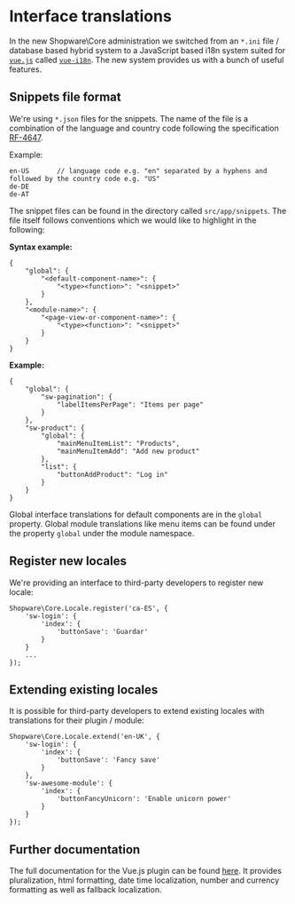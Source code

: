 # Interface translations
In the new Shopware\Core administration we switched from an `*.ini` file / database based hybrid system to a JavaScript based
i18n system suited for [`vue.js`](https://vuejs.org/) called [`vue-i18n`](https://github.com/kazupon/vue-i18n). The new
system provides us with a bunch of useful features.

## Snippets file format
We're using `*.json` files for the snippets. The name of the file is a combination of the language and country code
following the specification [RF-4647](https://www.ietf.org/rfc/rfc4647.txt).

Example:
```
en-US       // language code e.g. "en" separated by a hyphens and followed by the country code e.g. "US"
de-DE
de-AT
```

The snippet files can be found in the directory called `src/app/snippets`. The file itself follows conventions which we
would like to highlight in the following:

**Syntax example:**
```
{
    "global": {
        "<default-component-name>": {
            "<type><function>": "<snippet>"
        }
    },
    "<module-name>": {
        "<page-view-or-component-name>": {
            "<type><function>": "<snippet>"
        }
    }
}
```

**Example:**
```
{
    "global": {
        "sw-pagination": {
            "labelItemsPerPage": "Items per page" 
        }
    },
    "sw-product": {
        "global": {
            "mainMenuItemList": "Products",
            "mainMenuItemAdd": "Add new product"
        },
        "list": {
            "buttonAddProduct": "Log in"
        }
    }
}
```

Global interface translations for default components are in the `global` property. Global module translations like menu
items can be found under the property `global` under the module namespace.

## Register new locales
We're providing an interface to third-party developers to register new locale:

```
Shopware\Core.Locale.register('ca-ES', {
    'sw-login': {
        'index': {
            'buttonSave': 'Guardar'
        }
    }
    ...
});
```

## Extending existing locales

It is possible for third-party developers to extend existing locales with translations for their plugin / module:

```
Shopware\Core.Locale.extend('en-UK', {
    'sw-login': {
        'index': {
            'buttonSave': 'Fancy save'
        }
    },
    'sw-awesome-module': {
        'index': {
            'buttonFancyUnicorn': 'Enable unicorn power'
        }
    }
});
```

## Further documentation
The full documentation for the Vue.js plugin can be found [here](https://kazupon.github.io/vue-i18n/en/). It provides
pluralization, html formatting, date time localization, number and currency formatting as well as fallback localization.